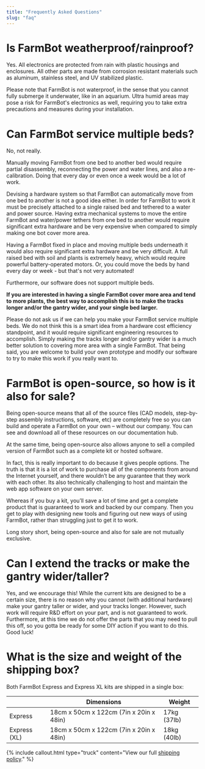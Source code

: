 ```yaml
---
title: "Frequently Asked Questions"
slug: "faq"
---
```


# Is FarmBot weatherproof/rainproof?

Yes. All electronics are protected from rain with plastic housings and enclosures. All other parts are made from corrosion resistant materials such as aluminum, stainless steel, and UV stabilized plastic.

Please note that FarmBot is not waterproof, in the sense that you cannot fully submerge it underwater, like in an aquarium. Ultra humid areas may pose a risk for FarmBot's electronics as well, requiring you to take extra precautions and measures during your installation.

# Can FarmBot service multiple beds?

No, not really.

Manually moving FarmBot from one bed to another bed would require partial disassembly, reconnecting the power and water lines, and also a re-calibration. Doing that every day or even once a week would be a lot of work.

Devising a hardware system so that FarmBot can automatically move from one bed to another is not a good idea either. In order for FarmBot to work it must be precisely attached to a single raised bed and tethered to a water and power source. Having extra mechanical systems to move the entire FarmBot and water/power tethers from one bed to another would require significant extra hardware and be very expensive when compared to simply making one bot cover more area.

Having a FarmBot fixed in place and moving multiple beds underneath it would also require significant extra hardware and be very difficult. A full raised bed with soil and plants is extremely heavy, which would require powerful battery-operated motors. Or, you could move the beds by hand every day or week - but that's not very automated!

Furthermore, our software does not support multiple beds.

**If you are interested in having a single FarmBot cover more area and tend to more plants, the best way to accomplish this is to make the tracks longer and/or the gantry wider, and your single bed larger.**

Please do not ask us if we can help you make your FarmBot service multiple beds. We do not think this is a smart idea from a hardware cost efficiency standpoint, and it would require significant engineering resources to accomplish. Simply making the tracks longer and/or gantry wider is a much better solution to covering more area with a single FarmBot. That being said, you are welcome to build your own prototype and modify our software to try to make this work if you really want to.

# FarmBot is open-source, so how is it also for sale?

Being open-source means that all of the source files (CAD models, step-by-step assembly instructions, software, etc) are completely free so you can build and operate a FarmBot on your own – without our company. You can see and download all of these resources on our documentation hub.

At the same time, being open-source also allows anyone to sell a compiled version of FarmBot such as a complete kit or hosted software.

In fact, this is really important to do because it gives people options. The truth is that it is a lot of work to purchase all of the components from around the Internet yourself, and there wouldn’t be any guarantee that they work with each other. Its also technically challenging to host and maintain the web app software on your own server.

Whereas if you buy a kit, you’ll save a lot of time and get a complete product that is guaranteed to work and backed by our company. Then you get to play with designing new tools and figuring out new ways of using FarmBot, rather than struggling just to get it to work.

Long story short, being open-source and also for sale are not mutually exclusive.

# Can I extend the tracks or make the gantry wider/taller?

Yes, and we encourage this! While the current kits are designed to be a certain size, there is no reason why you cannot (with additional hardware) make your gantry taller or wider, and your tracks longer. However, such work will require R&D effort on your part, and is not guaranteed to work. Furthermore, at this time we do not offer the parts that you may need to pull this off, so you gotta be ready for some DIY action if you want to do this. Good luck!

# What is the size and weight of the shipping box?

Both FarmBot Express and Express XL kits are shipped in a single box:

|<i></i>      |Dimensions                              |Weight      |
|-------------|----------------------------------------|------------|
|Express      |18cm x 50cm x 122cm (7in x 20in x 48in) |17kg (37lb)
|Express (XL) |18cm x 50cm x 122cm (7in x 20in x 48in) |18kg (40lb)

{%
include callout.html
type="truck"
content="View our full [shipping policy](http://shipping.farm.bot)."
%}
